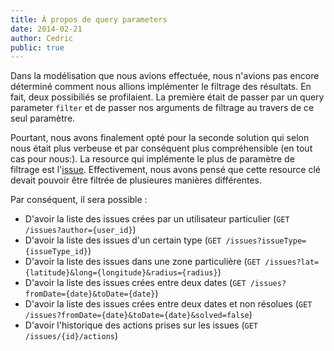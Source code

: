 ```yaml
---
title: À propos de query parameters
date: 2014-02-21
author: Cedric
public: true
---
```


Dans la modélisation que nous avions effectuée, nous n'avions pas encore déterminé comment nous allions implémenter le filtrage des résultats. En fait, deux possibiliés se profilaient. La première était de passer par un query parameter `filter` et de passer nos arguments de filtrage au travers de ce seul paramètre. 

Pourtant, nous avons finalement opté pour la seconde solution qui selon nous était plus verbeuse et par conséquent plus compréhensible (en tout cas pour nous:). La resource qui implémente le plus de paramètre de filtrage est l'[issue](/api/reference/#issues). Effectivement, nous avons pensé que cette resource clé devait pouvoir être filtrée de plusieures manières différentes.

Par conséquent, il sera possible :
- D'avoir la liste des issues crées par un utilisateur particulier (`GET /issues?author={user_id}`)
- D'avoir la liste des issues d'un certain type (`GET /issues?issueType={issueType_id}`)
- D'avoir la liste des issues dans une zone particulière (`GET /issues?lat={latitude}&long={longitude}&radius={radius}`)
- D'avoir la liste des issues crées entre deux dates (`GET /issues?fromDate={date}&toDate={date}`)
- D'avoir la liste des issues crées entre deux dates et non résolues (`GET /issues?fromDate={date}&toDate={date}&solved=false`)
- D'avoir l'historique des actions prises sur les issues (`GET /issues/{id}/actions`)

